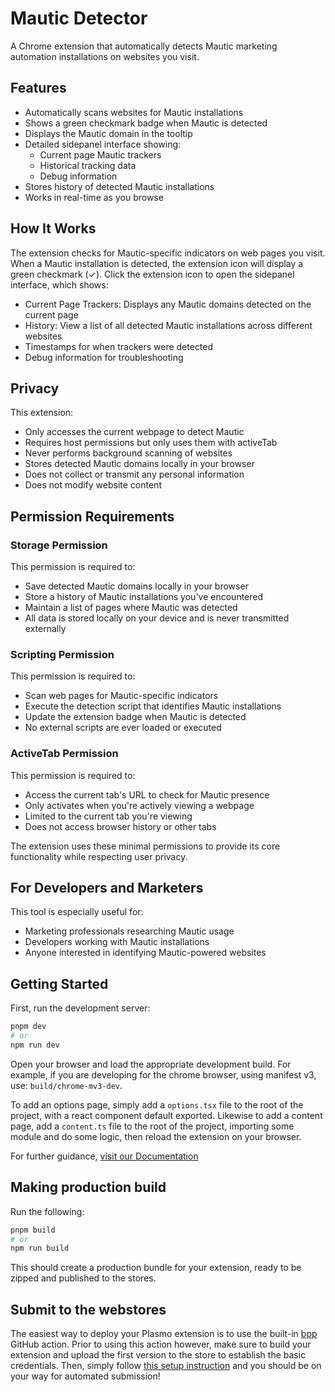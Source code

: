 # Mautic Detector

A Chrome extension that automatically detects Mautic marketing automation installations on websites you visit.

## Features

- Automatically scans websites for Mautic installations
- Shows a green checkmark badge when Mautic is detected
- Displays the Mautic domain in the tooltip
- Detailed sidepanel interface showing:
  - Current page Mautic trackers
  - Historical tracking data
  - Debug information
- Stores history of detected Mautic installations
- Works in real-time as you browse

## How It Works

The extension checks for Mautic-specific indicators on web pages you visit. When a Mautic installation is detected, the extension icon will display a green checkmark (✓). Click the extension icon to open the sidepanel interface, which shows:

- Current Page Trackers: Displays any Mautic domains detected on the current page
- History: View a list of all detected Mautic installations across different websites
- Timestamps for when trackers were detected
- Debug information for troubleshooting

## Privacy

This extension:

- Only accesses the current webpage to detect Mautic
- Requires host permissions but only uses them with activeTab
- Never performs background scanning of websites
- Stores detected Mautic domains locally in your browser
- Does not collect or transmit any personal information
- Does not modify website content

## Permission Requirements

### Storage Permission

This permission is required to:

- Save detected Mautic domains locally in your browser
- Store a history of Mautic installations you've encountered
- Maintain a list of pages where Mautic was detected
- All data is stored locally on your device and is never transmitted externally

### Scripting Permission

This permission is required to:

- Scan web pages for Mautic-specific indicators
- Execute the detection script that identifies Mautic installations
- Update the extension badge when Mautic is detected
- No external scripts are ever loaded or executed

### ActiveTab Permission

This permission is required to:

- Access the current tab's URL to check for Mautic presence
- Only activates when you're actively viewing a webpage
- Limited to the current tab you're viewing
- Does not access browser history or other tabs

The extension uses these minimal permissions to provide its core functionality while respecting user privacy.

## For Developers and Marketers

This tool is especially useful for:

- Marketing professionals researching Mautic usage
- Developers working with Mautic installations
- Anyone interested in identifying Mautic-powered websites

## Getting Started

First, run the development server:

```bash
pnpm dev
# or
npm run dev
```

Open your browser and load the appropriate development build. For example, if you are developing for the chrome browser, using manifest v3, use: `build/chrome-mv3-dev`.

To add an options page, simply add a `options.tsx` file to the root of the project, with a react component default exported. Likewise to add a content page, add a `content.ts` file to the root of the project, importing some module and do some logic, then reload the extension on your browser.

For further guidance, [visit our Documentation](https://docs.plasmo.com/)

## Making production build

Run the following:

```bash
pnpm build
# or
npm run build
```

This should create a production bundle for your extension, ready to be zipped and published to the stores.

## Submit to the webstores

The easiest way to deploy your Plasmo extension is to use the built-in [bpp](https://bpp.browser.market) GitHub action. Prior to using this action however, make sure to build your extension and upload the first version to the store to establish the basic credentials. Then, simply follow [this setup instruction](https://docs.plasmo.com/framework/workflows/submit) and you should be on your way for automated submission!
